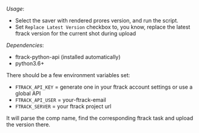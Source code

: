 _Usage_:

* Select the saver with rendered prores version, and run the script.
* Set `Replace Latest Version` checkbox to, you know, replace the latest ftrack version for the current shot during upload


_Dependencies_:

* ftrack-python-api (installed automatically)
* python3.6+

There should be a few environment variables set:

* `FTRACK_API_KEY` = generate one in your ftrack account settings or use a global API
* `FTRACK_API_USER` = your-ftrack-email
* `FTRACK_SERVER` = your ftrack project url

It will parse the comp name, find the corresponding ftrack task and upload the version there. 
